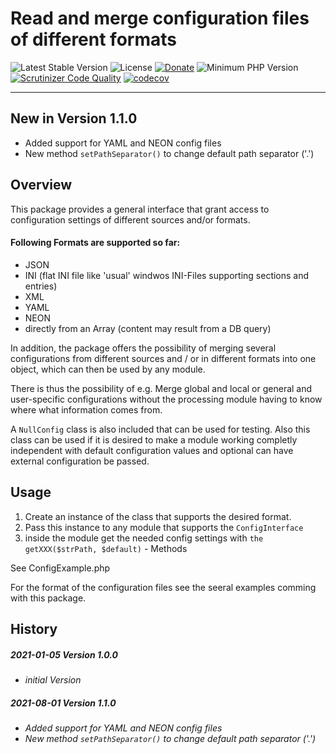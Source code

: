 # Read and merge configuration files of different formats

 ![Latest Stable Version](https://img.shields.io/badge/release-v1.1.0-brightgreen.svg)
 ![License](https://img.shields.io/packagist/l/gomoob/php-pushwoosh.svg) 
 [![Donate](https://img.shields.io/static/v1?label=donate&message=PayPal&color=orange)](https://www.paypal.me/SKientzler/5.00EUR)
 ![Minimum PHP Version](https://img.shields.io/badge/php-%3E%3D%207.4-8892BF.svg)
 [![Scrutinizer Code Quality](https://scrutinizer-ci.com/g/Stefanius67/Config/badges/quality-score.png?b=main&s=83ec79d99dfd102d2a89d33c72fa55cd93536063)](https://scrutinizer-ci.com/g/Stefanius67/Config/?branch=main)
 [![codecov](https://codecov.io/gh/Stefanius67/Config/branch/main/graph/badge.svg?token=RQS0S0G9KH)](https://codecov.io/gh/Stefanius67/Config)
 
----------
## New in Version 1.1.0
- Added support for YAML and NEON config files
- New method `setPathSeparator()` to change default path separator ('.')

## Overview

This package provides a general interface that grant access to configuration settings 
of different sources and/or formats.

#### Following Formats are supported so far:

- JSON
- INI (flat INI file like 'usual' windwos INI-Files supporting sections and entries)
- XML
- YAML
- NEON
- directly from an Array (content may result from a DB query)

In addition, the package offers the possibility of merging several configurations 
from different sources and / or in different formats into one object, which can then 
be used by any module.

There is thus the possibility of e.g. Merge global and local or general and 
user-specific configurations without the processing module having to know where what 
information comes from.

A `NullConfig` class is also included that can be used for testing. Also this class 
can be used if it is desired to make a module working completly independent with 
default configuration values and optional can have external configuration be passed.

## Usage
1. Create an instance of the class that supports the desired format.
2. Pass this instance to any module that supports the `ConfigInterface`
3. inside the module get the needed config settings with `the getXXX($strPath, $default)` - Methods

See ConfigExample.php

For the format of the configuration files see the seeral examples comming with this package.


## History
##### 2021-01-05	Version 1.0.0
- *initial Version*

##### 2021-08-01	Version 1.1.0
- *Added support for YAML and NEON config files*
- *New method `setPathSeparator()` to change default path separator ('.')*
